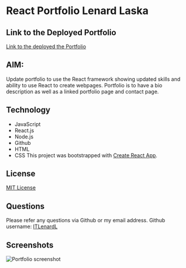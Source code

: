 <!-- Title of the project -->
# React Portfolio Lenard Laska

## Link to the Deployed Portfolio
[Link to the deployed the Portfolio](https://itlenardl.github.io/HWWK20---React-Portfolio/)

## AIM:

Update portfolio to use the React framework showing updated skills and ability to use React to create webpages. Portfolio is to have a bio description as well as a linked portfolio page and contact page. 


## Technology
* JavaScript
* React.js
* Node.js
* Github
* HTML
* CSS
This project was bootstrapped with [Create React App](https://github.com/facebook/create-react-app).


## License
[MIT License](https://choosealicense.com/licenses/)


## Questions
Please refer any questions via Github or my email address.
Github username: [ITLenardL](https://github.com/ITLenardL)


## Screenshots

![Portfolio screenshot](https://i.imgur.com/Oc3Dj2l.png)